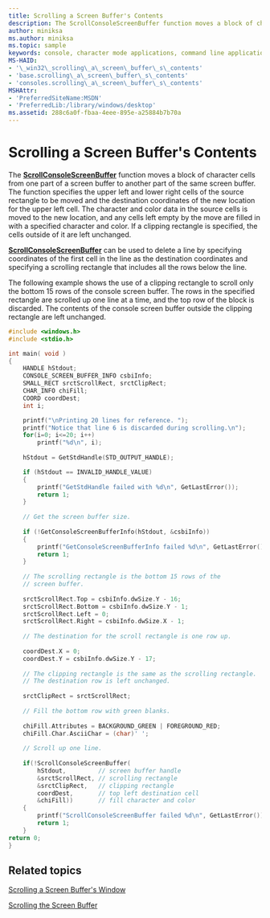 ```yaml
---
title: Scrolling a Screen Buffer's Contents
description: The ScrollConsoleScreenBuffer function moves a block of character cells from one part of a screen buffer to another part of the same screen buffer.
author: miniksa
ms.author: miniksa
ms.topic: sample
keywords: console, character mode applications, command line applications, terminal applications, console api
MS-HAID:
- '\_win32\_scrolling\_a\_screen\_buffer\_s\_contents'
- 'base.scrolling\_a\_screen\_buffer\_s\_contents'
- 'consoles.scrolling\_a\_screen\_buffer\_s\_contents'
MSHAttr:
- 'PreferredSiteName:MSDN'
- 'PreferredLib:/library/windows/desktop'
ms.assetid: 288c6a0f-fbaa-4eee-895e-a25884b7b70a
---
```


# Scrolling a Screen Buffer's Contents


The [**ScrollConsoleScreenBuffer**](scrollconsolescreenbuffer.md) function moves a block of character cells from one part of a screen buffer to another part of the same screen buffer. The function specifies the upper left and lower right cells of the source rectangle to be moved and the destination coordinates of the new location for the upper left cell. The character and color data in the source cells is moved to the new location, and any cells left empty by the move are filled in with a specified character and color. If a clipping rectangle is specified, the cells outside of it are left unchanged.

[**ScrollConsoleScreenBuffer**](scrollconsolescreenbuffer.md) can be used to delete a line by specifying coordinates of the first cell in the line as the destination coordinates and specifying a scrolling rectangle that includes all the rows below the line.

The following example shows the use of a clipping rectangle to scroll only the bottom 15 rows of the console screen buffer. The rows in the specified rectangle are scrolled up one line at a time, and the top row of the block is discarded. The contents of the console screen buffer outside the clipping rectangle are left unchanged.

```C
#include <windows.h>
#include <stdio.h>

int main( void )
{
    HANDLE hStdout; 
    CONSOLE_SCREEN_BUFFER_INFO csbiInfo; 
    SMALL_RECT srctScrollRect, srctClipRect; 
    CHAR_INFO chiFill; 
    COORD coordDest; 
    int i;

    printf("\nPrinting 20 lines for reference. ");
    printf("Notice that line 6 is discarded during scrolling.\n");
    for(i=0; i<=20; i++)
        printf("%d\n", i);
 
    hStdout = GetStdHandle(STD_OUTPUT_HANDLE); 

    if (hStdout == INVALID_HANDLE_VALUE) 
    {
        printf("GetStdHandle failed with %d\n", GetLastError()); 
        return 1;
    }
 
    // Get the screen buffer size. 
 
    if (!GetConsoleScreenBufferInfo(hStdout, &csbiInfo)) 
    {
        printf("GetConsoleScreenBufferInfo failed %d\n", GetLastError()); 
        return 1;
    }
 
    // The scrolling rectangle is the bottom 15 rows of the 
    // screen buffer. 
 
    srctScrollRect.Top = csbiInfo.dwSize.Y - 16; 
    srctScrollRect.Bottom = csbiInfo.dwSize.Y - 1; 
    srctScrollRect.Left = 0; 
    srctScrollRect.Right = csbiInfo.dwSize.X - 1; 
 
    // The destination for the scroll rectangle is one row up. 
 
    coordDest.X = 0; 
    coordDest.Y = csbiInfo.dwSize.Y - 17; 
 
    // The clipping rectangle is the same as the scrolling rectangle. 
    // The destination row is left unchanged. 
 
    srctClipRect = srctScrollRect; 
 
    // Fill the bottom row with green blanks. 
 
    chiFill.Attributes = BACKGROUND_GREEN | FOREGROUND_RED; 
    chiFill.Char.AsciiChar = (char)' '; 
 
    // Scroll up one line. 
 
    if(!ScrollConsoleScreenBuffer(  
        hStdout,         // screen buffer handle 
        &srctScrollRect, // scrolling rectangle 
        &srctClipRect,   // clipping rectangle 
        coordDest,       // top left destination cell 
        &chiFill))       // fill character and color
    {
        printf("ScrollConsoleScreenBuffer failed %d\n", GetLastError()); 
        return 1;
    }
return 0;
}
```

## <span id="related_topics"></span>Related topics


[Scrolling a Screen Buffer's Window](scrolling-a-screen-buffer-s-window.md)

[Scrolling the Screen Buffer](scrolling-the-screen-buffer.md)

 

 




